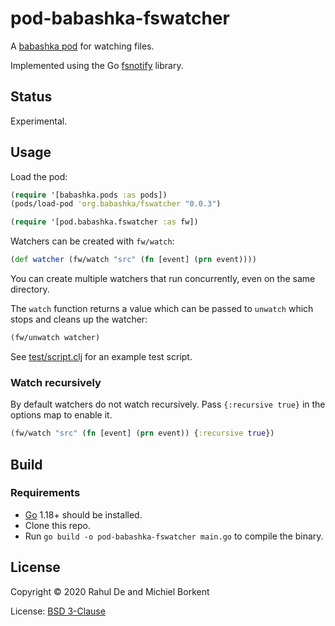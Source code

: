 # pod-babashka-fswatcher

A [babashka pod](https://github.com/babashka/babashka.pods) for watching files.

Implemented using the Go [fsnotify](https://github.com/fsnotify/fsnotify) library.

## Status

Experimental.

## Usage

Load the pod:

``` clojure
(require '[babashka.pods :as pods])
(pods/load-pod 'org.babashka/fswatcher "0.0.3")

(require '[pod.babashka.fswatcher :as fw])
```

Watchers can be created with `fw/watch`:

```clojure
(def watcher (fw/watch "src" (fn [event] (prn event))))
```

You can create multiple watchers that run concurrently, even on the same
directory.

The `watch` function returns a value which can be passed to `unwatch` which
stops and cleans up the watcher:

```clojure
(fw/unwatch watcher)
```

See [test/script.clj](test/script.clj) for an example test script.

### Watch recursively

By default watchers do not watch recursively. Pass `{:recursive true}` in the
options map to enable it.

```clojure
(fw/watch "src" (fn [event] (prn event)) {:recursive true})
```

## Build

### Requirements

- [Go](https://golang.org/dl/) 1.18+ should be installed.
- Clone this repo.
- Run `go build -o pod-babashka-fswatcher main.go` to compile the binary.

## License

Copyright © 2020 Rahul De and Michiel Borkent

License: [BSD 3-Clause](https://opensource.org/licenses/BSD-3-Clause)
